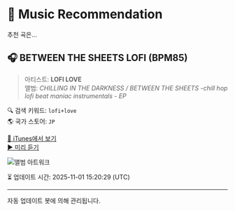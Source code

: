
# 🎵 Music Recommendation

추천 곡은...

## 🎧 BETWEEN THE SHEETS LOFI (BPM85)  
> 아티스트: **LOFI LOVE**  
> 앨범: _CHILLING IN THE DARKNESS / BETWEEN THE SHEETS -chill hop lofi beat maniac instrumentals - EP_  

🔍 검색 키워드: `lofi+love`  
🌎 국가 스토어: `JP`

[🔗 iTunes에서 보기](https://music.apple.com/jp/album/between-the-sheets-lofi-bpm85/1448689526?i=1448689531&uo=4)  
[▶️ 미리 듣기](https://audio-ssl.itunes.apple.com/itunes-assets/AudioPreview125/v4/ff/ce/ba/ffceba0b-3cba-5235-d80d-43e5fde1c912/mzaf_11143284161508604589.plus.aac.p.m4a)

![앨범 아트워크](https://is1-ssl.mzstatic.com/image/thumb/Music124/v4/2b/b5/e9/2bb5e996-a227-d94e-797a-f19eeeb82238/859754661810_cover.png/100x100bb.jpg)

⏳ 업데이트 시간: 2025-11-01 15:20:29 (UTC)

---
자동 업데이트 봇에 의해 관리됩니다.
